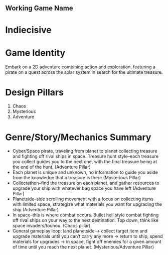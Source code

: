 ## Working Game Name
# Indiecisive
# Game Identity
Embark on a 2D adventure combining action and exploration, featuring a pirate on a quest across the solar system in search for the ultimate treasure.

# Design Pillars
1. Chaos
2. Mysterious
3. Adventure
# Genre/Story/Mechanics Summary
- Cyber/Space pirate, traveling from planet to planet collecting treasure and fighting off rival ships in space. Treasure hunt style–each treasure you collect guides you to the next one, with the final treasure being at the end of the hunt. (Adventure Pillar)
- Each planet is unique and unknown, no information to guide you aside from the knowledge that a treasure is there (Mysterious Pillar)
- Collectathon–find the treasure on each planet, and gather resources to upgrade your ship with whatever bag space you have left (Adventure Pillar)
- Planetside–side scrolling movement with a focus on collecting items with limited space, strategize what materials you want for upgrading the ship (Adventure Pillar)
- In space–this is where combat occurs. Bullet hell style combat fighting off rival ships on your way to the next destination. Top down, think like space invaders/touhou. (Chaos pillar)
- General gameplay loop: land planetside → collect target item and upgrade materials until you can’t carry any more → return to ship, spend materials for upgrades → in space, fight off enemies for a given amount of time until you reach the next planet. (Mysterious/Adventure Pillar)

